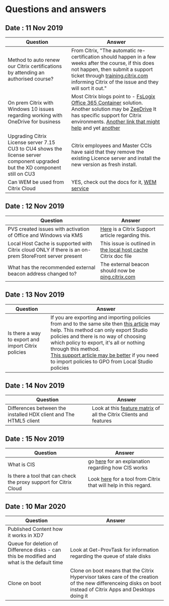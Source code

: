 # Questions and answers

## Date : 11 Nov 2019

Question  | Answer
---|---
Method to auto renew our Citrix certifications by attending an authorised course? | From Citrix, "The automatic re-certification should happen in a few weeks after the course, if this does not happen, then submit a support ticket through [training.citrix.com](https://training.citrix.com) informing Citrix of the issue and they will  sort it out."
On prem Citrix with Windows 10 issues regarding working with OneDrive for business | Most Citrix blogs point to - [FsLogix Office 365 Container](https://fslogix.com/products/office-365-container) solution. <BR>Another solution may be [ZeeDrive](http://www.thinkscape.com/Map-Network-Drives-To-Office-365-OneDrive/) It has specific support for Citrix environments. [Another link that might help](https://www.citrix.com/content/dam/citrix/en_us/documents/products-solutions/deployment-guide-office-365-for-xenapp-and-xendesktop.pdf) and yet [another](https://docs.microsoft.com/en-us/DeployOffice/overview-of-shared-computer-activation-for-office-365-proplus?redirectSourcePath=%252fen-us%252farticle%252f836f882c-8ff6-4f19-8b24-0212e0111c94)
Upgrading Citrix License server 7.15 CU3 to CU4 shows the license server component upgraded but the XD component still on CU3 | Citrix employees and Master CCIs have said that they remove the existing Licence server and install the new version as fresh install.
Can WEM be used from Citrix Cloud | YES, check out the docs for it, [WEM service](https://docs.citrix.com/en-us/workspace-environment-management/service.html)

## Date : 12 Nov 2019

Question  | Answer
---|---
PVS created issues with activation of Office and Windows via KMS | [Here](https://support.citrix.com/article/CTX128276) is a Citrix Support article regarding this. 
Local Host Cache is supported with Citrix cloud ONLY if there is an on-prem StoreFront server present| This issue is outlined in [the local host cache](https://docs.citrix.com/en-us/citrix-virtual-apps-desktops-service/manage-deployment/local-host-cache.html) Citrix doc file
What has the recommended external beacon address changed to? | The external beacon should now be  [ping.citrix.com](https://support.citrix.com/article/CTX261993)

## Date : 13 Nov 2019

Question  | Answer
---|---
Is there a way to export and import Citrix policies | If you are exporting and importing policies from and to the same site then [this article](https://support.citrix.com/article/CTX136646) may help. This method can only export Studio policies and there is no way of choosing which policy to export, it's all or nothing through this method. <BR>[This support article may be better](https://support.citrix.com/article/CTX140039) if you need to import policies to GPO from Local Studio policies
  
## Date : 14 Nov 2019

Question  | Answer
---|---
Differences between the installed HDX client and The HTML5 client | Look at this [feature matrix](https://www.citrix.com/content/dam/citrix/en_us/documents/data-sheet/citrix-workspace-app-feature-matrix.pdf) of all the Citrix Clients and features
  
## Date : 15 Nov 2019

Question  | Answer
---|---
What is CIS |   go [here](https://cis.citrix.com/AutoSupport/howitworks/) for an explanation regarding how CIS works
Is there a tool that can check the proxy support for Citrix Cloud | Look [here](https://support.citrix.com/article/CTX260337) for a tool from Citrix that will help in this regard.

## Date : 10 Mar 2020

Question  | Answer
---|---
Published Content how it works in XD7 |
Queue for deletion of Difference disks - can this be modified and what is the default time | Look at Get-ProvTask for information regarding the queue of stale disks
Clone on boot | Clone on boot means that the Citrix Hypervisor takes care of the creation of the new differenceing disks on boot instead of Citrix Apps and Desktops doing it
